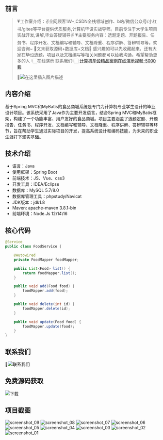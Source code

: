 ## 前言

> 💗工作室介绍：✌全网顾客1W+,CSDN全栈领域创作、b站/微信公众号/小红书/gitee等平台提供优质服务,计算机毕设实战导师。目前专注于大学生项目实战开发,讲解,毕业答疑辅导✌
> 💗主要服务内容：选题定题、开题报告、任务书、程序开发、文档编写和辅导、文档降重、程序讲解、答辩辅导等，欢迎咨询~
> 🌟文末获取源码+数据库+文档🌟 感兴趣的可以先收藏起来，还有大家在毕设选题，项目以及文档编写等相关问题都可以给我沟通，希望帮助更多的人
> 👇🏻在线演示 联系我们👇🏻
> [计算机毕设精品案例在线演示视频-5000套](https://www.yuque.com/yuqueyonghux32e1j/kxdc9g/ad8oz3bamkxmay0e#Cxun)
> 
> 🌟![在这里插入图片描述](https://i-blog.csdnimg.cn/direct/429f9b4d85284ef39b31d818da6e39b1.png#pic_center)

## 内容介绍

基于Spring MVC和MyBatis的食品商城系统是专门为计算机专业学生设计的毕业设计项目。该系统采用了Java作为主要开发语言，结合Spring MVC和MyBatis框架，构建了一个功能丰富、用户友好的食品商城。项目主要涵盖了选题定题、开题报告、任务书、程序开发、文档编写和辅导、文档降重、程序讲解、答辩辅导等环节，旨在帮助学生通过实际项目的开发，提高系统设计和编码技能，为未来的职业生涯打下坚实基础。

## 技术介绍

- 语言：Java
- 使用框架：Spring Boot
- 前端技术：JS、Vue、css3
- 开发工具：IDEA/Eclipse
- 数据库：MySQL 5.7/8.0
- 数据库管理工具：phpstudy/Navicat
- JDK版本：jdk1.8
- Maven: apache-maven 3.8.1-bin
- 前端环境：Node.Js 12\14\16

## 核心代码

```java
@Service
public class FoodService {

    @Autowired
    private FoodMapper foodMapper;

    public List<Food> list() {
        return foodMapper.list();
    }

    public void add(Food food) {
        foodMapper.add(food);
    }

    public void delete(int id) {
        foodMapper.delete(id);
    }

    public void update(Food food) {
        foodMapper.update(food);
    }
}
```

## 联系我们

🌟![联系我们](https://github.com/user-attachments/assets/8f1ce2ba-72f1-441f-8d65-395ddab4650d)

## 免费源码获取

![下载](https://github.com/user-attachments/assets/2d103c9e-5ccc-44a1-a6d7-23a47c088dca)

## 项目截图
![screenshot_09](https://github.com/user-attachments/assets/e4333260-cbde-43fb-9919-c3778803833a)
![screenshot_08](https://github.com/user-attachments/assets/b2514614-631a-47fb-8e56-9e9c085cdade)
![screenshot_07](https://github.com/user-attachments/assets/768114b8-1037-4313-82e5-49b7a3d496e9)
![screenshot_06](https://github.com/user-attachments/assets/6b26c4db-500c-4fe2-a237-046768251440)
![screenshot_05](https://github.com/user-attachments/assets/3b8bc887-b152-4d4f-bf2e-d3739a070fde)
![screenshot_04](https://github.com/user-attachments/assets/66e50b31-4aa2-413e-ac83-f6aa74c6492c)
![screenshot_03](https://github.com/user-attachments/assets/8f3394c1-1ebc-4409-8ee6-a66b211721fa)
![screenshot_02](https://github.com/user-attachments/assets/571e5c1b-4631-4f7b-a385-d6b6479eb0ce)
![screenshot_01](https://github.com/user-attachments/assets/b87e8aae-d8af-462c-aeca-bce73f135e07)
